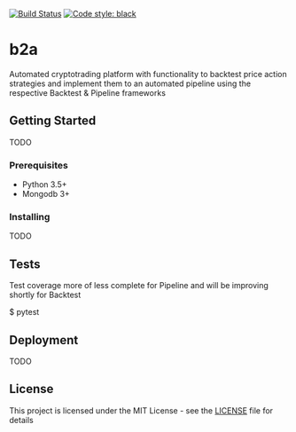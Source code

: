 [![Build Status](https://travis-ci.org/simonydbutt/b2a.svg?branch=master)](https://travis-ci.org/simonydbutt/b2a)
[![Code style: black](https://img.shields.io/badge/code%20style-black-000000.svg)](https://github.com/ambv/black)


# b2a

Automated cryptotrading platform with functionality to backtest price action strategies and implement them to an automated pipeline using the respective Backtest & Pipeline frameworks

## Getting Started

TODO

### Prerequisites

- Python 3.5+
- Mongodb 3+

### Installing

TODO

## Tests

Test coverage more of less complete for Pipeline and will be improving shortly for Backtest

$ pytest

## Deployment

TODO

## License

This project is licensed under the MIT License - see the [LICENSE](LICENSE) file for details
